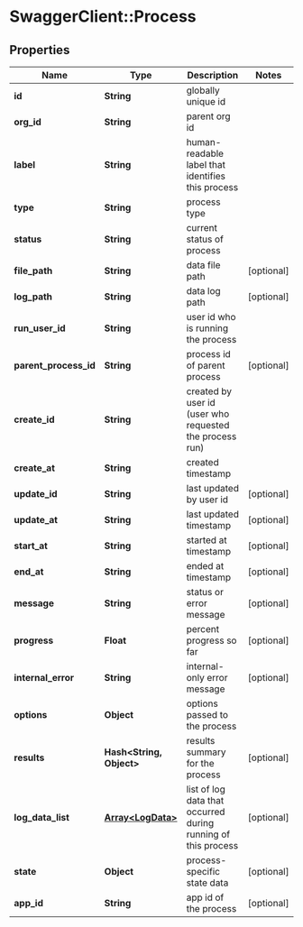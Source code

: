 # SwaggerClient::Process

## Properties
Name | Type | Description | Notes
------------ | ------------- | ------------- | -------------
**id** | **String** | globally unique id | 
**org_id** | **String** | parent org id | 
**label** | **String** | human-readable label that identifies this process | 
**type** | **String** | process type | 
**status** | **String** | current status of process | 
**file_path** | **String** | data file path | [optional] 
**log_path** | **String** | data log path | [optional] 
**run_user_id** | **String** | user id who is running the process | 
**parent_process_id** | **String** | process id of parent process | [optional] 
**create_id** | **String** | created by user id (user who requested the process run) | 
**create_at** | **String** | created timestamp | 
**update_id** | **String** | last updated by user id | [optional] 
**update_at** | **String** | last updated timestamp | [optional] 
**start_at** | **String** | started at timestamp | [optional] 
**end_at** | **String** | ended at timestamp | [optional] 
**message** | **String** | status or error message | [optional] 
**progress** | **Float** | percent progress so far | [optional] 
**internal_error** | **String** | internal-only error message | [optional] 
**options** | **Object** | options passed to the process | 
**results** | **Hash&lt;String, Object&gt;** | results summary for the process | [optional] 
**log_data_list** | [**Array&lt;LogData&gt;**](LogData.md) | list of log data that occurred during running of this process | [optional] 
**state** | **Object** | process-specific state data | [optional] 
**app_id** | **String** | app id of the process | [optional] 


